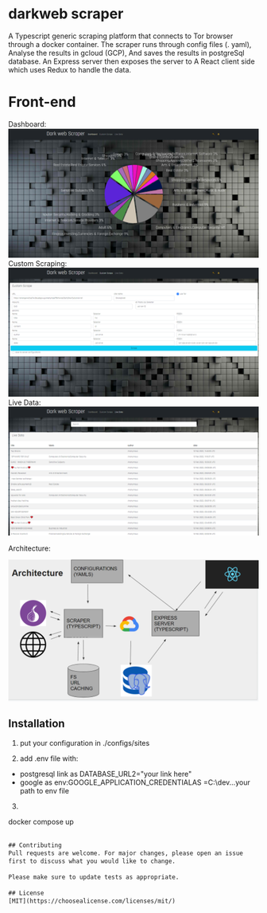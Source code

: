 # darkweb scraper

A Typescript generic scraping platform that
connects to Tor browser through a docker
container.
The scraper runs through config files (. yaml),
Analyse the results in gcloud (GCP), And
saves the results in postgreSql database.
An Express server then exposes the server to
A React client side which uses Redux to
handle the data.

# Front-end
Dashboard:
![home](./pictures/dash.png)
Custom Scraping:
![search](./pictures/customScrape.png)
Live Data:
![results](./pictures/liveData.png)

Architecture:

![defenition](./pictures/architecture.png)



## Installation


1. put your configuration in ./configs/sites

2. add .env file with:
- postgresql link as DATABASE_URL2="your link here"
- google as env:GOOGLE_APPLICATION_CREDENTIALAS =C:\dev\...your path to env file


3. ```bash
docker compose up
```

## Contributing
Pull requests are welcome. For major changes, please open an issue first to discuss what you would like to change.

Please make sure to update tests as appropriate.

## License
[MIT](https://choosealicense.com/licenses/mit/)